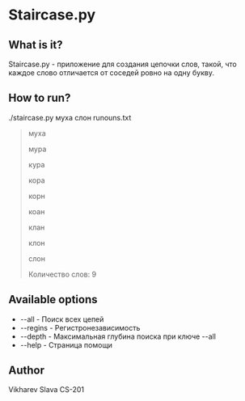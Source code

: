 Staircase.py
============

What is it?
-----------
Staircase.py - приложение для создания цепочки слов,
такой, что каждое слово отличается от соседей
ровно на одну букву.

How to run?
-----------
./staircase.py муха слон runouns.txt
> муха
>
> мура
>
> кура
>
> кора
>
> корн
>
> коан
>
> клан
>
> клон
>
> слон
>
> Количество слов: 9

Available options
-----------------
+ --all          - Поиск всех цепей
+ --regins       - Регистронезависимость
+ --depth <int>  - Максимальная глубина поиска при ключе --all
+ --help         - Страница помощи

Author
------
Vikharev Slava CS-201
